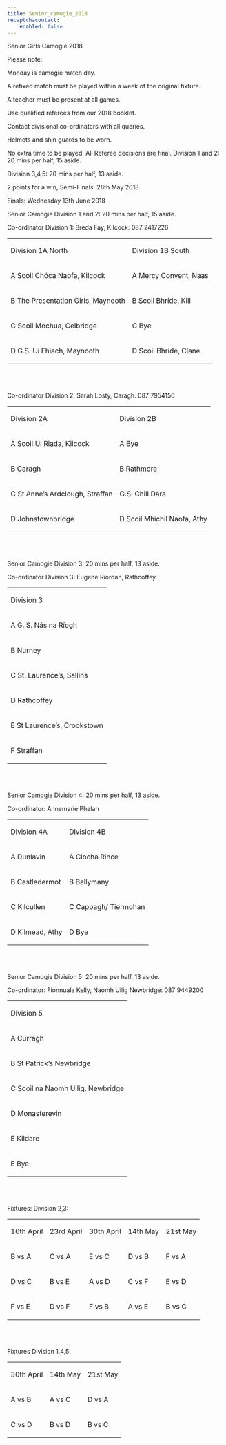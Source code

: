 ```yaml
---
title: Senior_camogie_2018
recaptchacontact:
    enabled: false
---
```


<p>Senior Girls Camogie 2018 </p>
<p>Please note: </p>
<p>Monday is camogie match day.</p>
<p>A refixed match must be played within a week of the original fixture.</p>
<p>A teacher must be present at all games.</p>
<p>Use qualified referees from our 2018 booklet.</p>
<p>Contact divisional co-ordinators with all queries.</p>
<p>Helmets and shin guards to be worn.</p>
<p>No extra time to be played. All Referee decisions are final. Division 1 and 2: 20 mins per half, 15 aside.</p>
<p>Division 3,4,5: 20 mins per half, 13 aside.</p>
<p>2 points for a win, Semi-Finals: 28th May 2018</p>
<p>Finals: Wednesday 13th June 2018</p>
<p>Senior Camogie Division 1 and 2: 20 mins per half, 15 aside. </p>
<p>Co-ordinator Division 1: Breda Fay, Kilcock: 087 2417226 </p>
<table>
<tbody>
<tr>
<td>
<p>Division 1A North</p>
</td>
<td>
<p>Division 1B South</p>
</td>
</tr>
<tr>
<td>
<p>A Scoil Ch&oacute;ca Naofa, Kilcock</p>
</td>
<td>
<p>A Mercy Convent, Naas</p>
</td>
</tr>
<tr>
<td>
<p>B The Presentation Girls, Maynooth</p>
</td>
<td>
<p>B Scoil Bhr&iacute;de, Kill</p>
</td>
</tr>
<tr>
<td>
<p>C Scoil Mochua, Celbridge</p>
</td>
<td>
<p>C Bye</p>
</td>
</tr>
<tr>
<td>
<p>D G.S. Ui Fhiach, Maynooth</p>
</td>
<td>
<p>D Scoil Bhr&iacute;de, Clane</p>
</td>
</tr>
</tbody>
</table>

<br>
<br>

<p>Co-ordinator Division 2: Sarah Losty, Caragh: 087 7954156</p>
<table>
<tbody>
<tr>
<td>
<p>Division 2A</p>
</td>
<td>
<p> Division 2B</p>
</td>
</tr>
<tr>
<td>
<p>A Scoil Ui Riada, Kilcock</p>
</td>
<td>
<p>A Bye</p>
</td>
</tr>
<tr>
<td>
<p>B Caragh</p>
</td>
<td>
<p>B Rathmore</p>
</td>
</tr>
<tr>
<td>
<p>C St Anne&rsquo;s Ardclough, Straffan</p>
</td>
<td>
<p> G.S. Chill Dara</p>
</td>
</tr>
<tr>
<td>
<p>D Johnstownbridge</p>
</td>
<td>
<p>D Scoil Mhichil Naofa, Athy</p>
</td>
</tr>
</tbody>
</table>

<br>
<br>

<p>Senior Camogie Division 3: 20 mins per half, 13 aside. </p>
<p>Co-ordinator Division 3: Eugene Riordan, Rathcoffey. </p>
<table>
<tbody>
<tr>
<td>
<p>Division 3</p>
</td>
</tr>
<tr>
<td>
<p>A G. S. N&aacute;s na R&iacute;ogh</p>
</td>
</tr>
<tr>
<td>
<p>B Nurney</p>
</td>
</tr>
<tr>
<td>
<p>C St. Laurence&rsquo;s, Sallins </p>
</td>
</tr>
<tr>
<td>
<p>D Rathcoffey</p>
</td>
</tr>
<tr>
<td>
<p>E St Laurence&rsquo;s, Crookstown</p>
</td>
</tr>
<tr>
<td>
<p>F Straffan</p>
</td>
</tr>
</tbody>
</table>

<br>
<br>

<p>Senior Camogie Division 4: 20 mins per half, 13 aside. </p>
<p>Co-ordinator: Annemarie Phelan</p>
<table>
<tbody>
<tr>
<td>
<p>Division 4A</p>
</td>
<td>
<p>Division 4B</p>
</td>
</tr>
<tr>
<td>
<p>A Dunlavin </p>
</td>
<td>
<p>A Clocha Rince</p>
</td>
</tr>
<tr>
<td>
<p>B Castledermot </p>
</td>
<td>
<p>B Ballymany </p>
</td>
</tr>
<tr>
<td>
<p>C Kilcullen</p>
</td>
<td>
<p>C Cappagh/ Tiermohan</p>
</td>
</tr>
<tr>
<td>
<p>D Kilmead, Athy</p>
</td>
<td>
<p>D Bye</p>
</td>
</tr>
</tbody>
</table>


<br>
<br>

<p>Senior Camogie Division 5: 20 mins per half, 13 aside. </p>
<p>Co-ordinator: Fionnuala Kelly, Naomh Uilig Newbridge: 087 9449200</p>
<table>
<tbody>
<tr>
<td>
<p>Division 5</p>
</td>
</tr>
<tr>
<td>
<p>A Curragh</p>
</td>
</tr>
<tr>
<td>
<p>B St Patrick&rsquo;s Newbridge </p>
</td>
</tr>
<tr>
<td>
<p>C Scoil na Naomh Uilig, Newbridge</p>
</td>
</tr>
<tr>
<td>
<p>D Monasterevin </p>
</td>
</tr>
<tr>
<td>
<p>E Kildare </p>
    </td>
<tr>
    <td>
        <p> E Bye </p>
</td>
</tr>
</tbody>
</table>
<p><br /><br /></p>
<p>Fixtures: Division 2,3: </p>
<table>
<tbody>
<tr>
<td>
<p>16th April</p>
</td>
<td>
<p>23rd April</p>
</td>
<td>
<p>30th April</p>
</td>
<td>
<p>14th May</p>
</td>
<td>
<p>21st May</p>
</td>
</tr>
<tr>
<td>
<p>B vs A</p>
</td>
<td>
<p>C vs A</p>
</td>
<td>
<p>E vs C</p>
</td>
<td>
<p>D vs B</p>
</td>
<td>
<p>F vs A</p>
</td>
</tr>
<tr>
<td>
<p>D vs C</p>
</td>
<td>
<p>B vs E</p>
</td>
<td>
<p>A vs D</p>
</td>
<td>
<p>C vs F</p>
</td>
<td>
<p>E vs D</p>
</td>
</tr>
<tr>
<td>
<p>F vs E</p>
</td>
<td>
<p>D vs F</p>
</td>
<td>
<p>F vs B</p>
</td>
<td>
<p>A vs E</p>
</td>
<td>
<p>B vs C</p>
</td>
</tr>
</tbody>
</table>

<br>
<br>

<p>Fixtures Division 1,4,5:</p>
<table>
<tbody>
<tr>
<td>
<p>30th April</p>
</td>
<td>
<p>14th May</p>
</td>
<td>
<p>21st May</p>
</td>
</tr>
<tr>
<td>
<p>A vs B</p>
</td>
<td>
<p>A vs C</p>
</td>
<td>
<p>D vs A</p>
</td>
</tr>
<tr>
<td>
<p>C vs D</p>
</td>
<td>
<p>B vs D</p>
</td>
<td>
<p>B vs C</p>
</td>
</tr>
</tbody>
</table>